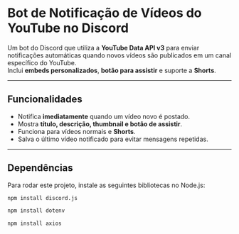
# Bot de Notificação de Vídeos do YouTube no Discord

Um bot do Discord que utiliza a **YouTube Data API v3** para enviar notificações automáticas quando novos vídeos são publicados em um canal específico do YouTube.  
Inclui **embeds personalizados**, **botão para assistir** e suporte a **Shorts**.

---

## Funcionalidades
- Notifica **imediatamente** quando um vídeo novo é postado.
- Mostra **título, descrição, thumbnail e botão de assistir**.
- Funciona para vídeos normais e **Shorts**.
- Salva o último vídeo notificado para evitar mensagens repetidas.

---

## Dependências

Para rodar este projeto, instale as seguintes bibliotecas no Node.js:

```bash
npm install discord.js
```
```bash
npm install dotenv
```
```bash
npm install axios
